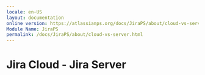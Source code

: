 ```yaml
---
locale: en-US
layout: documentation
online version: https://atlassianps.org/docs/JiraPS/about/cloud-vs-server.html
Module Name: JiraPS
permalink: /docs/JiraPS/about/cloud-vs-server.html
---
```

# Jira Cloud - Jira Server


